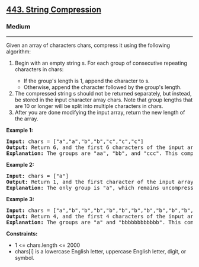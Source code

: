 <h2><a href="https://leetcode.com/problems/string-compression">443. String Compression</a></h2>
<h3>Medium</h3>
<hr>
<p>Given an array of characters chars, compress it using the following algorithm:</p>
<ol>
<li>Begin with an empty string s. For each group of consecutive repeating characters in chars:</li>
<ul>
<li>If the group's length is 1, append the character to s.</li>
<li>Otherwise, append the character followed by the group's length.</li>
</ul>
<li>The compressed string s should not be returned separately, but instead, be stored in the input character array chars. Note that group lengths that are 10 or longer will be split into multiple characters in chars.</li>
<li>After you are done modifying the input array, return the new length of the array.</li>
</ol>
<p><strong>Example 1:</strong></p>
<pre>
<strong>Input:</strong> chars = ["a","a","b","b","c","c","c"]
<strong>Output:</strong> Return 6, and the first 6 characters of the input array should be: ["a","2","b","2","c","3"]
<strong>Explanation:</strong> The groups are "aa", "bb", and "ccc". This compresses to "a2b2c3".
</pre>
<p><strong>Example 2:</strong></p>
<pre>
<strong>Input:</strong> chars = ["a"]
<strong>Output:</strong> Return 1, and the first character of the input array should be: ["a"]
<strong>Explanation:</strong> The only group is "a", which remains uncompressed since it's a single character.
</pre>
<p><strong>Example 3:</strong></p>
<pre>
<strong>Input:</strong> chars = ["a","b","b","b","b","b","b","b","b","b","b","b","b"]
<strong>Output:</strong> Return 4, and the first 4 characters of the input array should be: ["a","b","1","2"].
<strong>Explanation:</strong> The groups are "a" and "bbbbbbbbbbbb". This compresses to "ab12".
</pre>
<p><strong>Constraints:</strong></p>
<ul>
<li>1 <= chars.length <= 2000</li>
<li>chars[i] is a lowercase English letter, uppercase English letter, digit, or symbol.</li>
</ul>
